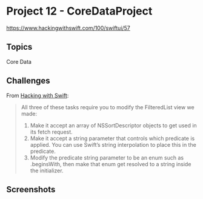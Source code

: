 # Project 12 - CoreDataProject

https://www.hackingwithswift.com/100/swiftui/57

## Topics

Core Data

## Challenges

From [Hacking with Swift](https://www.hackingwithswift.com/books/ios-swiftui/core-data-wrap-up):

> All three of these tasks require you to modify the FilteredList view we made:
>1. Make it accept an array of NSSortDescriptor objects to get used in its fetch request.
>2. Make it accept a string parameter that controls which predicate is applied. You can use Swift’s string interpolation to place this in the predicate.
>3. Modify the predicate string parameter to be an enum such as .beginsWith, then make that enum get resolved to a string inside the initializer.

## Screenshots
